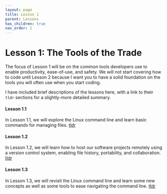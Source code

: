 ```yaml
---
layout: page
title: Lesson 1
parent: Lessons
has_children: true
nav_order: 1
---
```

# Lesson 1: The Tools of the Trade

The focus of Lesson 1 will be on the common tools developers use to enable productivity, ease-of-use, and safety. We will not start covering how to code until Lesson 2 because I want you to have a solid foundation on the tools you will often use when you start coding.

I have included brief descriptions of the lessons here, with a link to their `tldr` sections for a slightly-more detailed summary.

#### Lesson 1.1

In Lesson 1.1, we will explore the Linux command line and learn basic commands for managing files. [tldr](lesson_1_1.html#tldr)

#### Lesson 1.2

In Lesson 1.2, we will learn how to host our software projects remotely using a version control system, enabling file history, portability, and collaboration. [tldr](lesson_1_2.html#tldr)

#### Lesson 1.3

In Lesson 1.3, we will revisit the Linux command line and learn some new concepts as well as some tools to ease navigating the command line. [tldr](lesson_1_3.html#tldr)
